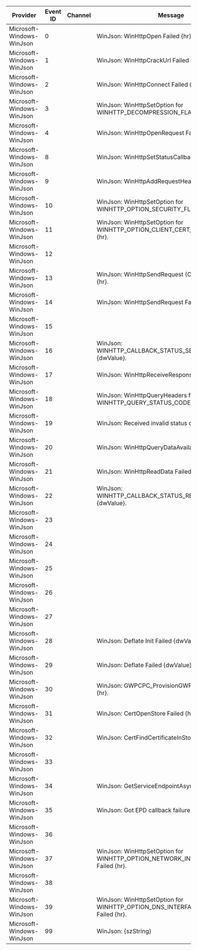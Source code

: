 Provider                   |  Event ID  |  Channel  |  Message
---------------------------|------------|-----------|--------------------------------------------------------------------------------------
Microsoft-Windows-WinJson  |  0         |           |  WinJson: WinHttpOpen Failed {hr}.
Microsoft-Windows-WinJson  |  1         |           |  WinJson: WinHttpCrackUrl Failed {hr}.
Microsoft-Windows-WinJson  |  2         |           |  WinJson: WinHttpConnect Failed {hr}.
Microsoft-Windows-WinJson  |  3         |           |  WinJson: WinHttpSetOption for WINHTTP_DECOMPRESSION_FLAG_ALL Failed {hr}.
Microsoft-Windows-WinJson  |  4         |           |  WinJson: WinHttpOpenRequest Failed {hr}.
Microsoft-Windows-WinJson  |  8         |           |  WinJson: WinHttpSetStatusCallback Failed {hr}.
Microsoft-Windows-WinJson  |  9         |           |  WinJson: WinHttpAddRequestHeaders Failed {hr}.
Microsoft-Windows-WinJson  |  10        |           |  WinJson: WinHttpSetOption for WINHTTP_OPTION_SECURITY_FLAGS Failed {hr}.
Microsoft-Windows-WinJson  |  11        |           |  WinJson: WinHttpSetOption for WINHTTP_OPTION_CLIENT_CERT_CONTEXT Failed {hr}.
Microsoft-Windows-WinJson  |  12        |           |
Microsoft-Windows-WinJson  |  13        |           |  WinJson: WinHttpSendRequest (Compressed) Failed {hr}.
Microsoft-Windows-WinJson  |  14        |           |  WinJson: WinHttpSendRequest Failed {hr}.
Microsoft-Windows-WinJson  |  15        |           |
Microsoft-Windows-WinJson  |  16        |           |  WinJson: WINHTTP_CALLBACK_STATUS_SECURE_FAILURE - {dwValue}.
Microsoft-Windows-WinJson  |  17        |           |  WinJson: WinHttpReceiveResponse Failed {hr}.
Microsoft-Windows-WinJson  |  18        |           |  WinJson: WinHttpQueryHeaders for WINHTTP_QUERY_STATUS_CODE Failed {hr}.
Microsoft-Windows-WinJson  |  19        |           |  WinJson: Received invalid status code {dwValue}.
Microsoft-Windows-WinJson  |  20        |           |  WinJson: WinHttpQueryDataAvailable Failed {hr}.
Microsoft-Windows-WinJson  |  21        |           |  WinJson: WinHttpReadData Failed {hr}.
Microsoft-Windows-WinJson  |  22        |           |  WinJson: WINHTTP_CALLBACK_STATUS_REQUEST_ERROR - {dwValue}.
Microsoft-Windows-WinJson  |  23        |           |
Microsoft-Windows-WinJson  |  24        |           |
Microsoft-Windows-WinJson  |  25        |           |
Microsoft-Windows-WinJson  |  26        |           |
Microsoft-Windows-WinJson  |  27        |           |
Microsoft-Windows-WinJson  |  28        |           |  WinJson: Deflate Init Failed {dwValue}.
Microsoft-Windows-WinJson  |  29        |           |  WinJson: Deflate Failed {dwValue}.
Microsoft-Windows-WinJson  |  30        |           |  WinJson: GWPCPC_ProvisionGWPCertificate Failed {hr}.
Microsoft-Windows-WinJson  |  31        |           |  WinJson: CertOpenStore Failed {hr}.
Microsoft-Windows-WinJson  |  32        |           |  WinJson: CertFindCertificateInStore Failed {hr}.
Microsoft-Windows-WinJson  |  33        |           |
Microsoft-Windows-WinJson  |  34        |           |  WinJson: GetServiceEndpointAsync Failed {hr}.
Microsoft-Windows-WinJson  |  35        |           |  WinJson: Got EPD callback failure {hr}.
Microsoft-Windows-WinJson  |  36        |           |
Microsoft-Windows-WinJson  |  37        |           |  WinJson: WinHttpSetOption for WINHTTP_OPTION_NETWORK_INTERFACE_AFFINITY Failed {hr}.
Microsoft-Windows-WinJson  |  38        |           |
Microsoft-Windows-WinJson  |  39        |           |  WinJson: WinHttpSetOption for WINHTTP_OPTION_DNS_INTERFACE_AFFINITY Failed {hr}.
Microsoft-Windows-WinJson  |  99        |           |  WinJson: {szString}